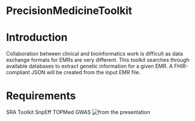 # PrecisionMedicineToolkit

# Introduction
Collaboration between clinical and bioinformatics work is difficult as data exchange formats for EMRs are very different. This toolkit searches through available databases to extract genetic information for a given EMR. A FHIR-compliant JSON will be created from the input EMR file.

# Requirements
SRA Toolkit
SnpEff
TOPMed
GWAS
![from the presentation](https://i.imgur.com/CcdnGVI.png)
